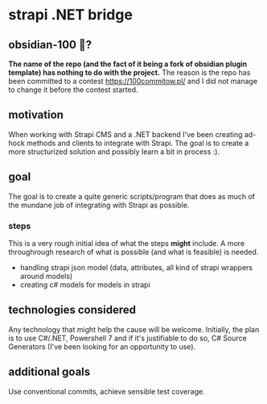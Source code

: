 # strapi .NET bridge

## obsidian-100 🤔?
**The name of the repo (and the fact of it being a fork of obsidian plugin template) has nothing to do with the project.**
The reason is the repo has been committed to a contest https://100commitow.pl/ and I did not manage
to change it before the contest started.

## motivation
When working with Strapi CMS and a .NET backend I've been creating ad-hock methods and clients to integrate with Strapi. 
The goal is to create a more structurized solution and possibly learn a bit in process :).

## goal
The goal is to create a quite generic scripts/program that does as much of the mundane job of integrating with Strapi as possible.

### steps
This is a very rough initial idea of what the steps **might** include.
A more throughrough research of what is possible (and what is feasible) is needed.

* handling strapi json model (data, attributes, all kind of strapi wrappers around models)
* creating c# models for models in strapi


## technologies considered
Any technology that might help the cause will be welcome.
Initially, the plan is to use C#/.NET, Powershell 7 and if it's justifiable to do so, C# Source Generators (I've been looking for an opportunity to use).

## additional goals
Use conventional commits, achieve sensible test coverage.